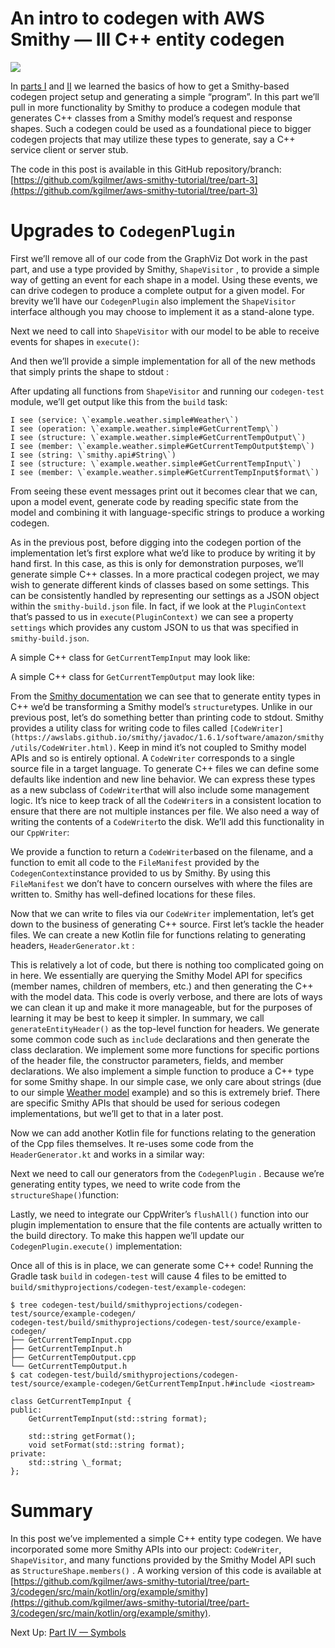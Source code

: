 An intro to codegen with AWS Smithy — III C++ entity codegen
============================================================

![](https://miro.medium.com/max/1400/1*96-qq8SBd2fcKwEyvx4pyg.jpeg)

In [parts I](https://medium.com/@kgilmer/an-intro-to-codegen-with-aws-smithy-setup-98dca1f589fe) and [II](https://medium.com/@kgilmer/an-intro-to-codegen-with-aws-smithy-ii-graphviz-eafcdb57e4f?source=your_stories_page----------------------------------------) we learned the basics of how to get a Smithy-based codegen project setup and generating a simple “program”. In this part we’ll pull in more functionality by Smithy to produce a codegen module that generates C++ classes from a Smithy model’s request and response shapes. Such a codegen could be used as a foundational piece to bigger codegen projects that may utilize these types to generate, say a C++ service client or server stub.

The code in this post is available in this GitHub repository/branch: [https://github.com/kgilmer/aws-smithy-tutorial/tree/part-3](https://github.com/kgilmer/aws-smithy-tutorial/tree/part-3)

Upgrades to `CodegenPlugin`
===========================

First we’ll remove all of our code from the GraphViz Dot work in the past part, and use a type provided by Smithy, `ShapeVisitor` , to provide a simple way of getting an event for each shape in a model. Using these events, we can drive codegen to produce a complete output for a given model. For brevity we’ll have our `CodegenPlugin` also implement the `ShapeVisitor` interface although you may choose to implement it as a stand-alone type.

Next we need to call into `ShapeVisitor` with our model to be able to receive events for shapes in `execute()`:

And then we’ll provide a simple implementation for all of the new methods that simply prints the shape to stdout :

After updating all functions from `ShapeVisitor` and running our `codegen-test` module, we’ll get output like this from the `build` task:

```
I see (service: \`example.weather.simple#Weather\`)  
I see (operation: \`example.weather.simple#GetCurrentTemp\`)  
I see (structure: \`example.weather.simple#GetCurrentTempOutput\`)  
I see (member: \`example.weather.simple#GetCurrentTempOutput$temp\`)  
I see (string: \`smithy.api#String\`)  
I see (structure: \`example.weather.simple#GetCurrentTempInput\`)  
I see (member: \`example.weather.simple#GetCurrentTempInput$format\`)
```

From seeing these event messages print out it becomes clear that we can, upon a model event, generate code by reading specific state from the model and combining it with language-specific strings to produce a working codegen.

As in the previous post, before digging into the codegen portion of the implementation let’s first explore what we’d like to produce by writing it by hand first. In this case, as this is only for demonstration purposes, we’ll generate simple C++ classes. In a more practical codegen project, we may wish to generate different kinds of classes based on some settings. This can be consistently handled by representing our settings as a JSON object within the `smithy-build.json` file. In fact, if we look at the `PluginContext` that’s passed to us in `execute(PluginContext)` we can see a property `settings` which provides any custom JSON to us that was specified in `smithy-build.json`.

A simple C++ class for `GetCurrentTempInput` may look like:

A simple C++ class for `GetCurrentTempOutput` may look like:

From the [Smithy documentation](https://awslabs.github.io/smithy/1.0/spec/core/model.html#structure) we can see that to generate entity types in C++ we’d be transforming a Smithy model’s `structure`types. Unlike in our previous post, let’s do something better than printing code to stdout. Smithy provides a utility class for writing code to files called `[CodeWriter](https://awslabs.github.io/smithy/javadoc/1.6.1/software/amazon/smithy/utils/CodeWriter.html)`. Keep in mind it’s not coupled to Smithy model APIs and so is entirely optional. A `CodeWriter` corresponds to a single source file in a target language. To generate C++ files we can define some defaults like indention and new line behavior. We can express these types as a new subclass of `CodeWriter`that will also include some management logic. It’s nice to keep track of all the `CodeWriter`s in a consistent location to ensure that there are not multiple instances per file. We also need a way of writing the contents of a `CodeWriter`to the disk. We’ll add this functionality in our `CppWriter`:

We provide a function to return a `CodeWriter`based on the filename, and a function to emit all code to the `FileManifest` provided by the `CodegenContext`instance provided to us by Smithy. By using this `FileManifest` we don’t have to concern ourselves with where the files are written to. Smithy has well-defined locations for these files.

Now that we can write to files via our `CodeWriter` implementation, let’s get down to the business of generating C++ source. First let’s tackle the header files. We can create a new Kotlin file for functions relating to generating headers, `HeaderGenerator.kt` :

This is relatively a lot of code, but there is nothing too complicated going on in here. We essentially are querying the Smithy Model API for specifics (member names, children of members, etc.) and then generating the C++ with the model data. This code is overly verbose, and there are lots of ways we can clean it up and make it more manageable, but for the purposes of learning it may be best to keep it simpler. In summary, we call `generateEntityHeader()` as the top-level function for headers. We generate some common code such as `include` declarations and then generate the class declaration. We implement some more functions for specific portions of the header file, the constructor parameters, fields, and member declarations. We also implement a simple function to produce a C++ type for some Smithy shape. In our simple case, we only care about strings (due to our simple [Weather model](https://awslabs.github.io/smithy/quickstart.html#weather-service) example) and so this is extremely brief. There are specific Smithy APIs that should be used for serious codegen implementations, but we’ll get to that in a later post.

Now we can add another Kotlin file for functions relating to the generation of the Cpp files themselves. It re-uses some code from the `HeaderGenerator.kt` and works in a similar way:

Next we need to call our generators from the `CodegenPlugin` . Because we’re generating entity types, we need to write code from the `structureShape()`function:

Lastly, we need to integrate our CppWriter’s `flushAll()` function into our plugin implementation to ensure that the file contents are actually written to the build directory. To make this happen we’ll update our `CodegenPlugin.execute()` implementation:

Once all of this is in place, we can generate some C++ code! Running the Gradle task `build` in `codegen-test` will cause 4 files to be emitted to `build/smithyprojections/codegen-test/example-codegen`:

```
$ tree codegen-test/build/smithyprojections/codegen-test/source/example-codegen/  
codegen-test/build/smithyprojections/codegen-test/source/example-codegen/  
├── GetCurrentTempInput.cpp  
├── GetCurrentTempInput.h  
├── GetCurrentTempOutput.cpp  
└── GetCurrentTempOutput.h  
$ cat codegen-test/build/smithyprojections/codegen-test/source/example-codegen/GetCurrentTempInput.h#include <iostream>  
  
class GetCurrentTempInput {  
public:  
    GetCurrentTempInput(std::string format);  
  
    std::string getFormat();  
    void setFormat(std::string format);  
private:  
    std::string \_format;  
};
```

Summary
=======

In this post we’ve implemented a simple C++ entity type codegen. We have incorporated some more Smithy APIs into our project: `CodeWriter`, `ShapeVisitor`, and many functions provided by the Smithy Model API such as `StructureShape.members()` . A working version of this code is available at [https://github.com/kgilmer/aws-smithy-tutorial/tree/part-3/codegen/src/main/kotlin/org/example/smithy](https://github.com/kgilmer/aws-smithy-tutorial/tree/part-3/codegen/src/main/kotlin/org/example/smithy).

Next Up: [Part IV — Symbols]()
